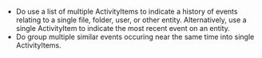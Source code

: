 - Do use a list of multiple ActivityItems to indicate a history of events relating to a single file, folder, user, or other entity. Alternatively, use a single ActivityItem to indicate the most recent event on an entity.
- Do group multiple similar events occuring near the same time into single ActivityItems.
